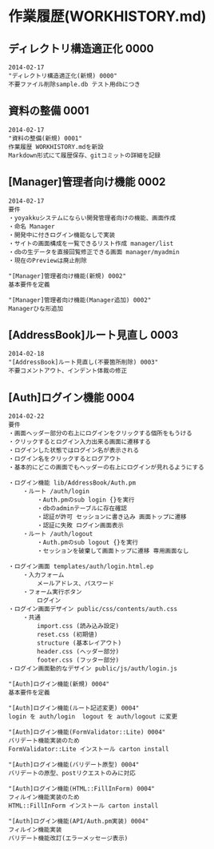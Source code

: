 # 作業履歴(WORKHISTORY.md)

## ディレクトリ構造適正化 0000
    2014-02-17
    "ディレクトリ構造適正化(新規) 0000"
    不要ファイル削除sample.db テスト用dbにつき

## 資料の整備 0001
    2014-02-17
    "資料の整備(新規) 0001"
    作業履歴 WORKHISTORY.mdを新設
    Markdown形式にて履歴保存、gitコミットの詳細を記録

## [Manager]管理者向け機能 0002
    2014-02-17
    要件
    ・yoyakkuシステムにならい開発管理者向けの機能、画面作成
    ・命名 Manager
    ・開発中に付きログイン機能なしで実装
    ・サイトの画面構成を一覧できるリスト作成 manager/list
    ・dbの生データを直接回覧修正できる画面 manager/myadmin
    ・現在のPreviewは廃止削除

    "[Manager]管理者向け機能(新規) 0002"
    基本要件を定義

    "[Manager]管理者向け機能(Manager追加) 0002"
    Managerひな形追加

## [AddressBook]ルート見直し 0003
    2014-02-18
    "[AddressBook]ルート見直し(不要箇所削除) 0003"
    不要コメントアウト、インデント体裁の修正

## [Auth]ログイン機能 0004
    2014-02-22
    要件
    ・画面ヘッダー部分の右上にログインをクリックする個所をもうける
    ・クリックするとログイン入力出来る画面に遷移する
    ・ログインした状態ではログイン名が表示される
    ・ログイン名をクリックするとログアウト
    ・基本的にどこの画面でもヘッダーの右上にログインが見れるようにする

    ・ログイン機能 lib/AddressBook/Auth.pm
        ・ルート /auth/login
            ・Auth.pmのsub login {}を実行
            ・dbのadminテーブルに存在確認
            ・認証が許可 セッションに書き込み 画面トップに遷移
            ・認証に失敗 ログイン画面表示
        ・ルート /auth/logout
            ・Auth.pmのsub logout {}を実行
            ・セッションを破棄して画面トップに遷移 専用画面なし

    ・ログイン画面 templates/auth/login.html.ep
        ・入力フォーム
            メールアドレス、パスワード
        ・フォーム実行ボタン
            ログイン
    ・ログイン画面デザイン public/css/contents/auth.css
        ・共通
            import.css (読み込み設定)
            reset.css (初期値)
            structure (基本レイアウト)
            header.css (ヘッダー部分)
            footer.css (フッター部分)
    ・ログイン画面動的なデザイン public/js/auth/login.js

    "[Auth]ログイン機能(新規) 0004"
    基本要件を定義

    "[Auth]ログイン機能(ルート記述変更) 0004"
    login を auth/login  logout を auth/logout に変更

    "[Auth]ログイン機能(FormValidator::Lite) 0004"
    バリデート機能実装のため
    FormValidator::Lite インストール carton install

    "[Auth]ログイン機能(バリデート原型) 0004"
    バリデートの原型、postリクエストのみに対応

    "[Auth]ログイン機能(HTML::FillInForm) 0004"
    フィルイン機能実装のため
    HTML::FillInForm インストール carton install

    "[Auth]ログイン機能(API/Auth.pm実装) 0004"
    フィルイン機能実装
    バリデート機能改訂(エラーメッセージ表示)
